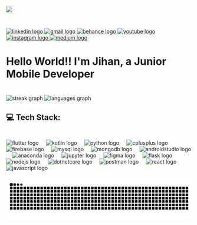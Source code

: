 <br clear="both">

<div align="left">
  <img height="490" src="https://i.redd.it/0k6meqvps4h91.gif"  />
</div>

###

<br clear="both">

<div align="left">
  <a href="https://www.linkedin.com/in/jihansyahira/" target="_blank">
    <img src="https://img.shields.io/static/v1?message=LinkedIn&logo=linkedin&label=&color=511E78&logoColor=white&labelColor=&style=for-the-badge" height="35" alt="linkedin logo"  />
  </a>
  <a href="jihansyah2022@gmail.com" target="_blank">
    <img src="https://img.shields.io/static/v1?message=Gmail&logo=gmail&label=&color=511E78&logoColor=white&labelColor=&style=for-the-badge" height="35" alt="gmail logo"  />
  </a>
  <a href="https://www.behance.net/gallery/170516593/Graphic-Designer-Portfolio-2023" target="_blank">
    <img src="https://img.shields.io/static/v1?message=Behance&logo=behance&label=&color=8B2F97&logoColor=white&labelColor=&style=for-the-badge" height="35" alt="behance logo"  />
  </a>
  <a href="https://www.youtube.com/@jihansyahira5445" target="_blank">
    <img src="https://img.shields.io/static/v1?message=Youtube&logo=youtube&label=&color=8B2F97&logoColor=white&labelColor=&style=for-the-badge" height="35" alt="youtube logo"  />
  </a>
  <a href="https://www.instagram.com/jeyartwork/" target="_blank">
    <img src="https://img.shields.io/static/v1?message=Instagram&logo=instagram&label=&color=CF56A1&logoColor=white&labelColor=&style=for-the-badge" height="35" alt="instagram logo"  />
  </a>
  <a href="https://jihansyadn.wixsite.com/dataanalytics/projects" target="_blank">
    <img src="https://img.shields.io/static/v1?message=WEBSITE&logo=medium&label=&color=CF56A1&logoColor=white&labelColor=&style=for-the-badge" height="35" alt="medium logo"  />
  </a>
</div>

###

<h1 align="left">Hello World!! I'm Jihan, a Junior Mobile Developer</h1>

###

<br clear="both">

<div align="left">
  <img src="https://streak-stats.demolab.com?user=itsjihansyah&locale=en&mode=daily&theme=jolly&hide_border=false&border_radius=5" height="150" alt="streak graph"  />
  <img src="https://github-readme-stats.vercel.app/api/top-langs?username=itsjihansyah&locale=en&hide_title=false&layout=compact&card_width=320&langs_count=5&theme=jolly&hide_border=false" height="150" alt="languages graph"  />
</div>

###

<h2 align="left">💻 Tech Stack:</h2>

###

<br clear="both">

<div align="left">
  <img src="https://cdn.jsdelivr.net/gh/devicons/devicon/icons/flutter/flutter-original.svg" height="30" alt="flutter logo"  />
  <img width="12" />
  <img src="https://cdn.jsdelivr.net/gh/devicons/devicon/icons/kotlin/kotlin-original.svg" height="30" alt="kotlin logo"  />
  <img width="12" />
  <img src="https://cdn.jsdelivr.net/gh/devicons/devicon/icons/python/python-original.svg" height="30" alt="python logo"  />
  <img width="12" />
  <img src="https://cdn.jsdelivr.net/gh/devicons/devicon/icons/cplusplus/cplusplus-original.svg" height="30" alt="cplusplus logo"  />
  <img width="12" />
  <img src="https://cdn.jsdelivr.net/gh/devicons/devicon/icons/firebase/firebase-plain.svg" height="30" alt="firebase logo"  />
  <img width="12" />
  <img src="https://cdn.jsdelivr.net/gh/devicons/devicon/icons/mysql/mysql-original.svg" height="30" alt="mysql logo"  />
  <img width="12" />
  <img src="https://skillicons.dev/icons?i=mongodb" height="30" alt="mongodb logo"  />
  <img width="12" />
  <img src="https://cdn.jsdelivr.net/gh/devicons/devicon/icons/androidstudio/androidstudio-original.svg" height="30" alt="androidstudio logo"  />
  <img width="12" />
  <img src="https://cdn.simpleicons.org/anaconda/44A833" height="30" alt="anaconda logo"  />
  <img width="12" />
  <img src="https://cdn.jsdelivr.net/gh/devicons/devicon/icons/jupyter/jupyter-original.svg" height="30" alt="jupyter logo"  />
  <img width="12" />
  <img src="https://cdn.jsdelivr.net/gh/devicons/devicon/icons/figma/figma-original.svg" height="30" alt="figma logo"  />
  <img width="12" />
  <img src="https://skillicons.dev/icons?i=flask" height="30" alt="flask logo"  />
  <img width="12" />
  <img src="https://cdn.jsdelivr.net/gh/devicons/devicon/icons/nodejs/nodejs-original.svg" height="30" alt="nodejs logo"  />
  <img width="12" />
  <img src="https://cdn.jsdelivr.net/gh/devicons/devicon/icons/dotnetcore/dotnetcore-original.svg" height="30" alt="dotnetcore logo"  />
  <img width="12" />
  <img src="https://cdn.simpleicons.org/postman/FF6C37" height="30" alt="postman logo"  />
  <img width="12" />
  <img src="https://cdn.jsdelivr.net/gh/devicons/devicon/icons/react/react-original.svg" height="30" alt="react logo"  />
  <img width="12" />
  <img src="https://cdn.jsdelivr.net/gh/devicons/devicon/icons/javascript/javascript-original.svg" height="30" alt="javascript logo"  />
</div>

###

<img src="https://raw.githubusercontent.com/itsjihansyah/itsjihansyah/output/snake.svg" alt="Snake animation" />

###
